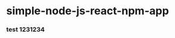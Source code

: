 <!--
 * @Author: hjy
 * @Date: 2020-11-19 14:16:58
 * @LastEditTime: 2020-11-19 15:20:29
 * @LastEditors: hjy
 * @Description: 
 * @FilePath: /simple-node-js-react-npm-app/README.md
-->
# simple-node-js-react-npm-app

### test 1231234